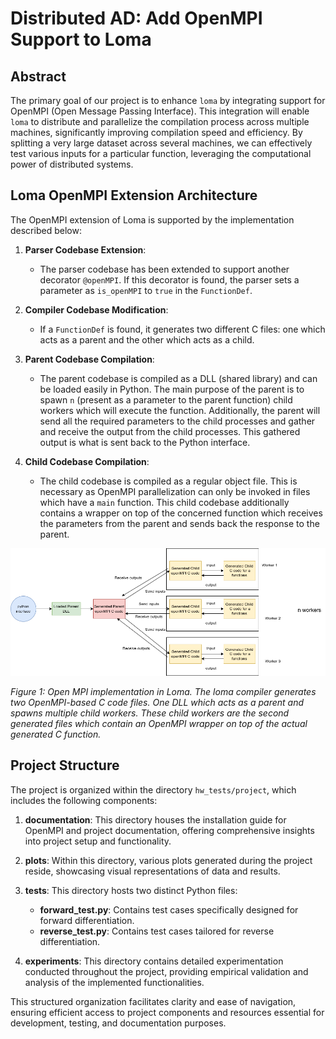 # Distributed AD: Add OpenMPI Support to Loma

## Abstract

The primary goal of our project is to enhance `loma` by integrating support for OpenMPI (Open Message Passing Interface). This integration will enable `loma` to distribute and parallelize the compilation process across multiple machines, significantly improving compilation speed and efficiency. By splitting a very large dataset across several machines, we can effectively test various inputs for a particular function, leveraging the computational power of distributed systems.

## Loma OpenMPI Extension Architecture

The OpenMPI extension of Loma is supported by the implementation described below:

1. **Parser Codebase Extension**:

   - The parser codebase has been extended to support another decorator `@openMPI`. If this decorator is found, the parser sets a parameter as `is_openMPI` to `true` in the `FunctionDef`.

2. **Compiler Codebase Modification**:

   - If a `FunctionDef` is found, it generates two different C files: one which acts as a parent and the other which acts as a child.

3. **Parent Codebase Compilation**:

   - The parent codebase is compiled as a DLL (shared library) and can be loaded easily in Python. The main purpose of the parent is to spawn `n` (present as a parameter to the parent function) child workers which will execute the function. Additionally, the parent will send all the required parameters to the child processes and gather and receive the output from the child processes. This gathered output is what is sent back to the Python interface.

4. **Child Codebase Compilation**:
   - The child codebase is compiled as a regular object file. This is necessary as OpenMPI parallelization can only be invoked in files which have a `main` function. This child codebase additionally contains a wrapper on top of the concerned function which receives the parameters from the parent and sends back the response to the parent.

![Open MPI implementation in Loma](hw_tests/project/plots/architecture.png)

_Figure 1: Open MPI implementation in Loma. The loma compiler generates two OpenMPI-based C code files. One DLL which acts as a parent and spawns multiple child workers. These child workers are the second generated files which contain an OpenMPI wrapper on top of the actual generated C function._

## Project Structure

The project is organized within the directory `hw_tests/project`, which includes the following components:

1. **documentation**: This directory houses the installation guide for OpenMPI and project documentation, offering comprehensive insights into project setup and functionality.

2. **plots**: Within this directory, various plots generated during the project reside, showcasing visual representations of data and results.

3. **tests**: This directory hosts two distinct Python files:

   - **forward_test.py**: Contains test cases specifically designed for forward differentiation.
   - **reverse_test.py**: Contains test cases tailored for reverse differentiation.

4. **experiments**: This directory contains detailed experimentation conducted throughout the project, providing empirical validation and analysis of the implemented functionalities.

This structured organization facilitates clarity and ease of navigation, ensuring efficient access to project components and resources essential for development, testing, and documentation purposes.
